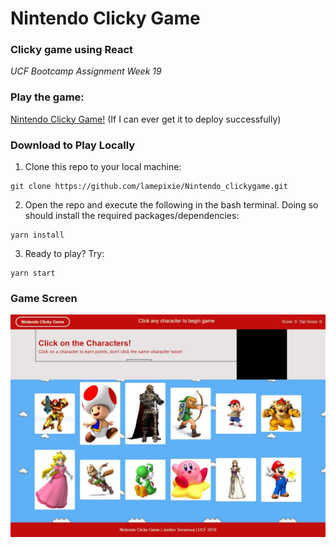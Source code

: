 # Nintendo Clicky Game
### Clicky game using React
*UCF Bootcamp Assignment Week 19*

### Play the game: 
[Nintendo Clicky Game!](https://lamepixie.github.io/Nintendo_clickygame/)
(If I can ever get it to deploy successfully)

### Download to Play Locally
1. Clone this repo to your local machine:
```
git clone https://github.com/lamepixie/Nintendo_clickygame.git
```
2. Open the repo and execute the following in the bash terminal. Doing so should install the required packages/dependencies:
```
yarn install
```
3. Ready to play? Try:
```
yarn start
```
### Game Screen
![game screen](src/images/Capture.JPG)
